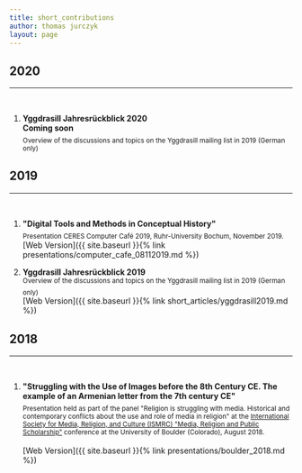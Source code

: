 ```yaml
---
title: short_contributions
author: thomas jurczyk
layout: page
---
```

## 2020
***
&nbsp;  
1. **Yggdrasill Jahresrückblick 2020**  
**Coming soon**  
<sub> Overview of the discussions and topics on the Yggdrasill mailing list in 2019 (German only)</sub>

## 2019
***
&nbsp;  
1. **"Digital Tools and Methods in Conceptual History"**  
<sub> Presentation CERES Computer Café 2019, Ruhr-University Bochum, November 2019. </sub>
&nbsp;  
[Web Version]({{ site.baseurl }}{% link presentations/computer_cafe_08112019.md %})

1. **Yggdrasill Jahresrückblick 2019**  
<sub> Overview of the discussions and topics on the Yggdrasill mailing list in 2019 (German only)</sub>
&nbsp;  
[Web Version]({{ site.baseurl }}{% link short_articles/yggdrasill2019.md %})

## 2018
***
&nbsp;  
1. **"Struggling with the Use of Images before the 8th Century CE. The example of an Armenian letter from the 7th century CE"**  
<sub> Presentation held as part of the panel "Religion is struggling with media. Historical and contemporary conflicts about the use and role of media in religion" at the [International Society for Media, Religion, and Culture (ISMRC) "Media, Religion and Public Scholarship"](https://www.colorado.edu/ismrc/) conference at the University of Boulder (Colorado), August 2018. </sub>  
&nbsp;  
[Web Version]({{ site.baseurl }}{% link presentations/boulder_2018.md %})
